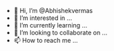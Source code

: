 - 👋 Hi, I’m @Abhishekvermas
- 👀 I’m interested in ...
- 🌱 I’m currently learning ...
- 💞️ I’m looking to collaborate on ...
- 📫 How to reach me ...

<!---
Abhishekvermas/Abhishekvermas is a ✨ special ✨ repository because its `README.md` (this file) appears on your GitHub profile.
You can click the Preview link to take a look at your changes.
--->
